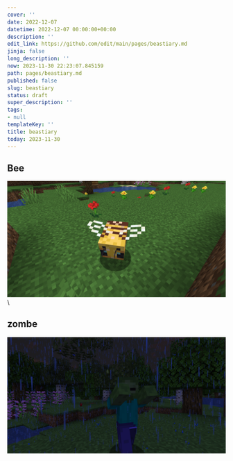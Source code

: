 ```yaml
---
cover: ''
date: 2022-12-07
datetime: 2022-12-07 00:00:00+00:00
description: ''
edit_link: https://github.com/edit/main/pages/beastiary.md
jinja: false
long_description: ''
now: 2023-11-30 22:23:07.845159
path: pages/beastiary.md
published: false
slug: beastiary
status: draft
super_description: ''
tags:
- null
templateKey: ''
title: beastiary
today: 2023-11-30
---
```


## Bee

![](/bee.png)\\

 ## zombe


![](/zombe.png)